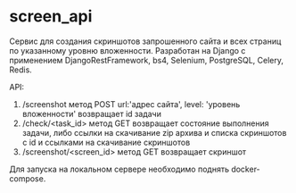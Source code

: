# screen_api

Сервис для создания скриншотов запрошенного сайта и всех страниц по указанному уровню вложенности.
Разработан на Django с применением DjangoRestFramework, bs4, Selenium, PostgreSQL, Celery, Redis.

API:
1. /screenshot метод POST url:'адрес сайта', level: 'уровень вложенности' возвращает id задачи
2. /check/<task_id> метод GET возвращает состояние выполнения задачи, либо ссылки на скачивание zip архива и списка скриншотов с id и ссылками на скачивание скриншотов
3. /screenshot/<screen_id> метод GET возвращает скриншот

Для запуска на локальном сервере необходимо поднять docker-compose.
